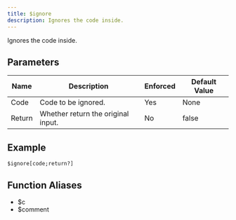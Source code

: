 ```yaml
---
title: $ignore
description: Ignores the code inside.
---
```


Ignores the code inside.
## Parameters
|  Name  |            Description             | Enforced | Default Value |
|--------|------------------------------------|----------|---------------|
| Code   | Code to be ignored.                | Yes      | None          |
| Return | Whether return the original input. | No       | false         |
## Example
```eats
$ignore[code;return?]
```
## Function Aliases
- $c
- $comment